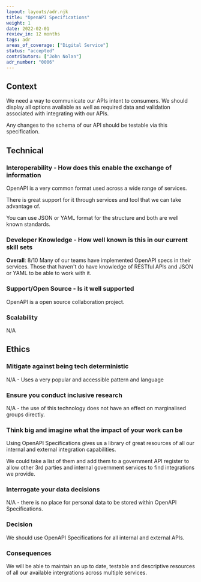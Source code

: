 ```yaml
---
layout: layouts/adr.njk
title: "OpenAPI Specifications"
weight: 1
date: 2022-02-01
review_in: 12 months
tags: adr
areas_of_coverage: ["Digital Service"]
status: "accepted"
contributors: ["John Nolan"]
adr_number: "0006"
---
```


## Context

We need a way to communicate our APIs intent to consumers. We should display all options available as well as required data and validation associated with integrating with our APIs.

Any changes to the schema of our API should be testable via this specification.

## Technical

### Interoperability - How does this enable the exchange of information

OpenAPI is a very common format used across a wide range of services.

There is great support for it through services and tool that we can take advantage of.

You can use JSON or YAML format for the structure and both are well known standards.

### Developer Knowledge - How well known is this in our current skill sets

**Overall**: 8/10
Many of our teams have implemented OpenAPI specs in their services. Those that haven't do have knowledge of RESTful APIs and JSON or YAML to be able to work with it.

### Support/Open Source - Is it well supported

OpenAPI is a open source collaboration project.

### Scalability

N/A

## Ethics

### Mitigate against being tech deterministic

N/A - Uses a very popular and accessible pattern and language

### Ensure you conduct inclusive research

N/A - the use of this technology does not have an effect on marginalised groups directly.

### Think big and imagine what the impact of your work can be

Using OpenAPI Specifications gives us a library of great resources of all our internal and external integration capabilities.

We could take a list of them and add them to a government API register to allow other 3rd parties and internal government services to find integrations we provide.

### Interrogate your data decisions

N/A - there is no place for personal data to be stored within OpenAPI Specifications.

### Decision

We should use OpenAPI Specifications for all internal and external APIs.

### Consequences

We will be able to maintain an up to date, testable and descriptive resources of all our available intergrations across multiple services.
